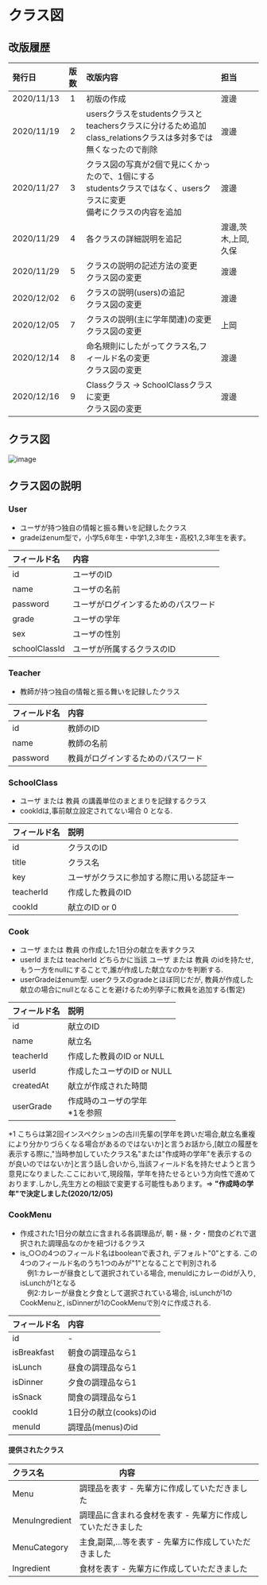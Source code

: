 # クラス図

## 改版履歴

|発行日|版数|改版内容|担当|
|:---|:---:|:---|:---|
2020/11/13|1|初版の作成|渡邊|
2020/11/19|2|usersクラスをstudentsクラスとteachersクラスに分けるため追加<br>class_relationsクラスは多対多では無くなったので削除|渡邊|
2020/11/27|3|クラス図の写真が2個で見にくかったので、1個にする<br>studentsクラスではなく、usersクラスに変更<br>備考にクラスの内容を追加|渡邊|
2020/11/29|4|各クラスの詳細説明を追記|渡邊,茨木,上岡,久保|
2020/11/29|5|クラスの説明の記述方法の変更<br>クラス図の変更|渡邊|
2020/12/02|6|クラスの説明(users)の追記<br>クラス図の変更|渡邊|
2020/12/05|7|クラスの説明(主に学年関連)の変更<br>クラス図の変更|上岡|
2020/12/14|8|命名規則にしたがってクラス名,フィールド名の変更<br>クラス図の変更|渡邊|
2020/12/16|9|Classクラス → SchoolClassクラス に変更<br>クラス図の変更|渡邊|

## クラス図

![image](https://user-images.githubusercontent.com/63043511/102299728-cce2ec00-3f96-11eb-989e-e262d4e6f028.png)

## クラス図の説明

### User
- ユーザが持つ独自の情報と振る舞いを記録したクラス
- gradeはenum型で，小学5,6年生・中学1,2,3年生・高校1,2,3年生を表す。<br>

|フィールド名|内容|
|:-------|:--------------------|
|id|ユーザのID|
|name|ユーザの名前|
|password|ユーザがログインするためのパスワード|
|grade|ユーザの学年|
|sex|ユーザの性別|
|schoolClassId|ユーザが所属するクラスのID|

### Teacher
- 教師が持つ独自の情報と振る舞いを記録したクラス

|フィールド名|内容|
|:-------|:--------------------|
|id|教師のID|
|name|教師の名前|
|password|教員がログインするためのパスワード|

### SchoolClass
- ユーザ または 教員 の講義単位のまとまりを記録するクラス
- cookIdは,事前献立設定されてない場合 0 となる.

|フィールド名|説明|
|:---|:---|
|id|クラスのID|
|title|クラス名|
|key|ユーザがクラスに参加する際に用いる認証キー|
|teacherId|作成した教員のID|
|cookId|献立のID or 0|

### Cook
- ユーザ または 教員 の作成した1日分の献立を表すクラス
- userId または teacherId どちらかに当該 ユーザ または 教員 のidを持たせ,もう一方をnullにすることで,誰が作成した献立なのかを判断する.
- userGradeはenum型. userクラスのgradeとほぼ同じだが, 教員が作成した献立の場合にnullとなることを避けるため列挙子に教員を追加する(暫定)

|フィールド名|説明|
|:---|:---|
|id|献立のID|
|name|献立名|
|teacherId|作成した教員のID or NULL|
|userId|作成したユーザのID or NULL|
|createdAt|献立が作成された時間|
|userGrade|作成時のユーザの学年<br>*1を参照|

*1 こちらは第2回インスペクションの古川先輩の[学年を跨いだ場合,献立名重複により分かりづらくなる場合があるのではないか]と言うお話から,[献立の履歴を表示する際に,"当時参加していたクラス名"または"作成時の学年"を表示するのが良いのではないか]と言う話し合いから,当該フィールド名を持たせようと言う意見になりました.ここにおいて,現段階，学年を持たせるという方向性で進めております.しかし,先生方との相談で変更する可能性もあります。⇒ **"作成時の学年"で決定しました(2020/12/05)**

### CookMenu
- 作成された1日分の献立に含まれる各調理品が, 朝・昼・夕・間食のどれで選択された調理品なのかを紐づけるクラス
- is_○○の4つのフィールド名はbooleanで表され, デフォルト"0"とする. この4つのフィールド名のうち1つのみが"1"となることで判別される<br>
  　例1:カレーが昼食として選択されている場合, menuIdにカレーのidが入り, isLunchが1となる<br>
  　例2:カレーが昼食と夕食として選択されている場合, isLunchが1のCookMenuと, isDinnerが1のCookMenuで別々に作成される.

|フィールド名|内容|
|:-------|:--------------------|
|id|-|
|isBreakfast|朝食の調理品なら1|
|isLunch|昼食の調理品なら1|
|isDinner|夕食の調理品なら1|
|isSnack|間食の調理品なら1|
|cookId|1日分の献立(cooks)のid|
|menuId|調理品(menus)のid|

#### 提供されたクラス
|クラス名|　　　　　内容　　　　　|
|:-------|:--------------------|
|Menu|調理品を表す - 先輩方に作成していただきました|
|MenuIngredient|調理品に含まれる食材を表す - 先輩方に作成していただきました|
|MenuCategory|主食,副菜,…等を表す - 先輩方に作成していただきました|
|Ingredient|食材を表す - 先輩方に作成していただきました|
